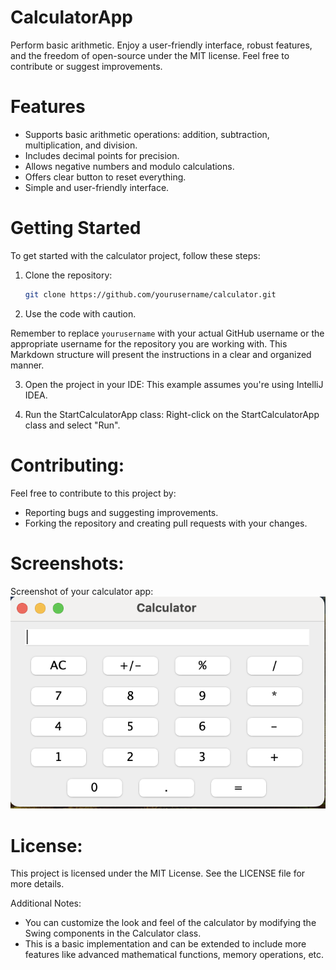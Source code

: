 # CalculatorApp
Perform basic arithmetic. Enjoy a user-friendly interface, robust features, and the freedom of open-source under the MIT license. Feel free to contribute or suggest improvements.

# Features
- Supports basic arithmetic operations: addition, subtraction, multiplication, and division.
- Includes decimal points for precision.
- Allows negative numbers and modulo calculations.
- Offers clear button to reset everything.
- Simple and user-friendly interface.

# Getting Started

To get started with the calculator project, follow these steps:

1. Clone the repository:

    ```bash
    git clone https://github.com/yourusername/calculator.git
    ```

2. Use the code with caution.

Remember to replace `yourusername` with your actual GitHub username or the appropriate username for the repository you are working with. This Markdown structure will present the instructions in a clear and organized manner.

3. Open the project in your IDE:
This example assumes you're using IntelliJ IDEA.

4. Run the StartCalculatorApp class:
Right-click on the StartCalculatorApp class and select "Run".


# Contributing:

Feel free to contribute to this project by:

   - Reporting bugs and suggesting improvements.
   - Forking the repository and creating pull requests with your changes.
   
# Screenshots:

Screenshot of your calculator app: ![Screenshot](ScreenshotCalculatorApp.png)

# License:

This project is licensed under the MIT License. See the LICENSE file for more details.

Additional Notes:

   - You can customize the look and feel of the calculator by modifying the Swing components in the Calculator class.
   - This is a basic implementation and can be extended to include more features like advanced mathematical functions, memory operations, etc.   
   
   
   